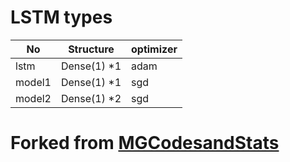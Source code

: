 # LSTM types
| No | Structure | optimizer |
|--|--|--|
| lstm | Dense(1) *1 | adam |
| model1 | Dense(1) *1 | sgd |
| model2 | Dense(1) *2 | sgd |

# Forked from [MGCodesandStats](https://github.com/MGCodesandStats)
